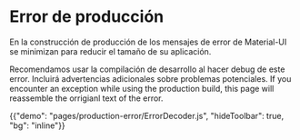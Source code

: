 # Error de producción

<p class="description">En la construcción de producción de los mensajes de error de Material-UI se minimizan para reducir el tamaño de su aplicación.</p>

Recomendamos usar la compilación de desarrollo al hacer debug de este error. Incluirá advertencias adicionales sobre problemas potenciales. If you encounter an exception while using the production build, this page will reassemble the orrigianl text of the error.

{{"demo": "pages/production-error/ErrorDecoder.js", "hideToolbar": true, "bg": "inline"}}
